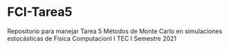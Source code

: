 # FCI-Tarea5
Repositorio para manejar Tarea 5 Métodos de Monte Carlo en simulaciones estocásticas de Física Computacionl I TEC I Semestre 2021
